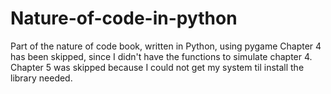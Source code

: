 # Nature-of-code-in-python
Part of the nature of code book, written in Python, using pygame
Chapter 4 has been skipped, since I didn't have the functions to simulate chapter 4.
Chapter 5 was skipped because I could not get my system til install the library needed.
